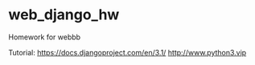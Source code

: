 # web_django_hw
Homework for webbb

Tutorial:
https://docs.djangoproject.com/en/3.1/
http://www.python3.vip
